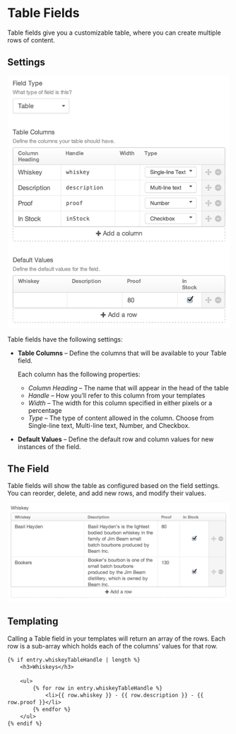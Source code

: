 # Table Fields

Table fields give you a customizable table, where you can create multiple rows of content.

## Settings

![table-settings.2x](./images/field-types/table/table-settings.2x.png)

Table fields have the following settings:

- **Table Columns** – Define the columns that will be available to your Table field.

    Each column has the following properties:

    - _Column Heading_ – The name that will appear in the head of the table
    - _Handle_ – How you’ll refer to this column from your templates
    - _Width_ – The width for this column specified in either pixels or a percentage
    - _Type_ – The type of content allowed in the column. Choose from Single-line text, Multi-line text, Number, and Checkbox.

- **Default Values** – Define the default row and column values for new instances of the field.

## The Field

Table fields will show the table as configured based on the field settings. You can reorder, delete, and add new rows, and modify their values.

![table-entry.2x](./images/field-types/table/table-entry.2x.png)

## Templating

Calling a Table field in your templates will return an array of the rows. Each row is a sub-array which holds each of the columns’ values for that row.

```twig
{% if entry.whiskeyTableHandle | length %}
    <h3>Whiskeys</h3>

    <ul>
        {% for row in entry.whiskeyTableHandle %}
            <li>{{ row.whiskey }} - {{ row.description }} - {{ row.proof }}</li>
        {% endfor %}
    </ul>
{% endif %}
```
